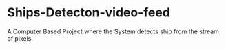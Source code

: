 # Ships-Detecton-video-feed
 A Computer Based Project where the System detects ship from the stream of pixels
